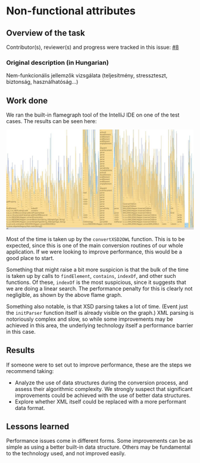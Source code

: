 # Non-functional attributes

## Overview of the task

Contributor(s), reviewer(s) and progress were tracked in this issue:
[#8](https://github.com/BME-MIT-IET/iet-hf2021-v-dqw4w9wgxcq/issues/8)

### Original description (in Hungarian)
Nem-funkcionális jellemzők vizsgálata (teljesítmény, stresszteszt, biztonság,
használhatóság...)

## Work done
We ran the built-in flamegraph tool of the IntelliJ IDE on one of the test
cases. The results can be seen here:

![](imgs/perf_2.jpg)

Most of the time is taken up by the `convertXSD2OWL` function. This is to be
expected, since this is one of the main conversion routines of our whole
application. If we were looking to improve performance, this would be a good
place to start.

Something that might raise a bit more suspicion is that the bulk of the time is
taken up by calls to `findElement`, `contains`, `indexOf`, and other such
functions. Of these, `indexOf` is the most suspicious, since it suggests that
we are doing a linear search. The performance penalty for this is clearly not
negligible, as shown by the above flame graph.

Something also notable, is that XSD parsing takes a lot of time. (Event just
the `initParser` function itself is already visible on the graph.) XML parsing
is notoriously complex and slow, so while some improvements may be achieved in
this area, the underlying technology itself a performance barrier in this case.

## Results
If someone were to set out to improve performance, these are the steps we
recommend taking:
- Analyze the use of data structures during the conversion process, and assess
  their algorithmic complexity. We strongly suspect that significant
  improvements could be achieved with the use of better data structures.
- Explore whether XML itself could be replaced with a more performant data
  format.

## Lessons learned
Performance issues come in different forms. Some improvements can be as simple
as using a better built-in data structure. Others may be fundamental to the
technology used, and not improved easily.
